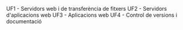 UF1 -	Servidors web i de transferència de fitxers	
UF2 - Servidors d'aplicacions web
UF3 - Aplicacions web
UF4 - Control de versions i documentació
